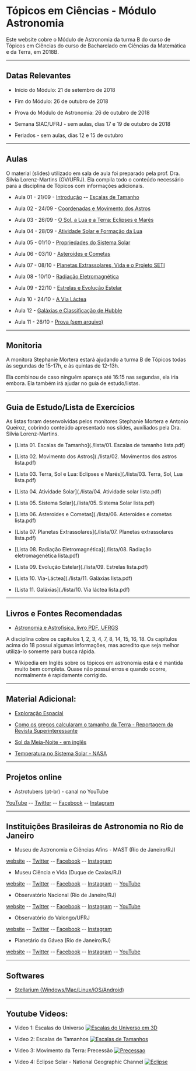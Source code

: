 # Tópicos em Ciências - Módulo Astronomia   

Este website cobre o Módulo de Astronomia da turma B do curso de Tópicos em Ciências do curso de Bacharelado em Ciências da Matemática e da Terra, em 2018B.

___

## Datas Relevantes

 - Início do Módulo: 21 de setembro de 2018

 - Fim do Módulo: 26 de outubro de 2018

 - Prova do Módulo de Astronomia: 26 de outubro de 2018

 - Semana SIAC/UFRJ - sem aulas, dias 17 e 19 de outubro de 2018

 - Feriados - sem aulas, dias 12 e 15 de outubro

___

## Aulas

O material (slides) utilizado em sala de aula foi preparado pela prof. Dra. Silvia Lorenz-Martins (OV/UFRJ). Ela compila todo o conteúdo necessário para a disciplina de Tópicos com informações adicionais.

- Aula 01 - 21/09 - [Introdução](./lectures/aula1carreira.pdf) -- [Escalas de Tamanho](./lectures/aula2_Escalas.pdf) 

- Aula 02 - 24/09 - [Coordenadas e Movimento dos Astros](./lectures/aula4_Movimento_Terra.pdf)

- Aula 03 - 26/09 - [O Sol, a Lua e a Terra: Eclipses e Marés](./lectures/aula5_Lua_Eclipses.pdf)

- Aula 04 - 28/09 - [Atividade Solar e Formação da Lua](./lectures/aula6_Sol.pdf)

- Aula 05 - 01/10 - [Propriedades do Sistema Solar](./lectures/aula7_SS.pdf)

- Aula 06 - 03/10 - [Asteroides e Cometas](./lectures/aula8_Asteroides.pdf)

- Aula 07 - 08/10 - [Planetas Extrassolares, Vida e o Projeto SETI](./lectures/aula9_P.Extrassolares.pdf)

- Aula 08 - 10/10 - [Radiação Eletromagnética](./lectures/aula10_Radiacao.pdf)

- Aula 09 - 22/10 - [Estrelas e Evolução Estelar](./lectures/aula11_Evolucao.pdf)

- Aula 10 - 24/10 - [A Via Láctea](./lectures/aula12_Via_Lactea.pdf)

- Aula 12 - [Galáxias e Classificação de Hubble](./lectures/aula13_Galaxias.pdf)

- Aula 11 - 26/10 - [Prova (sem arquivo)]()

___

## Monitoria

A monitora Stephanie Mortera estará ajudando a turma B de Tópicos todas às segundas de 15-17h, e às quintas de 12-13h.

Ela combinou de caso ninguém apareça até 16:15 nas segundas, ela iria embora. Ela também irá ajudar no guia de estudo/listas.

___

## Guia de Estudo/Lista de Exercícios

As listas foram desenvolvidas pelos monitores Stephanie Mortera e Antonio Queiroz, cobrindo conteúdo apresentado nos slides, auxíliados pela Dra. Silvia Lorenz-Martins.

- [Lista 01. Escalas de Tamanho](./lista/01. Escalas de tamanho lista.pdf)

- [Lista 02. Movimento dos Astros](./lista/02. Movimentos dos astros lista.pdf)

- [Lista 03. Terra, Sol e Lua: Eclipses e Marés](./lista/03. Terra, Sol, Lua lista.pdf)

- [Lista 04. Atividade Solar](./lista/04. Atividade solar lista.pdf)

- [Lista 05. Sistema Solar](./lista/05. Sistema Solar lista.pdf)

- [Lista 06. Asteroides e Cometas](./lista/06. Asteroides e cometas lista.pdf)

- [Lista 07. Planetas Extrassolares](./lista/07. Planetas extrassolares lista.pdf)

- [Lista 08. Radiação Eletromagnética](./lista/08. Radiação eletromagenética lista.pdf)

- [Lista 09. Evolução Estelar](./lista/09. Estrelas lista.pdf)

- [Lista 10. Via-Láctea](./lista/11. Galáxias lista.pdf)

- [Lista 11. Galáxias](./lista/10. Via láctea lista.pdf)

___

## Livros e Fontes Recomendadas

- [Astronomia e Astrofísica, livro PDF, UFRGS](http://astro.if.ufrgs.br/livro.pdf)

A disciplina cobre os capítulos 1, 2, 3, 4, 7, 8, 14, 15, 16, 18. Os capítulos acima do 18 possui algumas informações, mas acredito que seja melhor utilizá-lo somente para busca rápida.

- Wikipedia em Inglês sobre os tópicos em astronomia está e é mantida muito bem completa. Quase não possui erros e quando ocorre, normalmente é rapidamente corrigido.


___

## Material Adicional: 

- [Exploração Espacial](./lectures/aula3_Exploracao_Espacial.pdf)

- [Como os gregos calcularam o tamanho da Terra - Reportagem da Revista Superinteressante](https://super.abril.com.br/mundo-estranho/como-os-gregos-calcularam-a-circunferencia-da-terra-ha-2200-anos/)

- [Sol da Meia-Noite - em inglês](https://www.scienceabc.com/pure-sciences/midnight-sun-what-is-it-and-why-does-it-occur.html)

- [Temperatura no Sistema Solar - NASA](https://solarsystem.nasa.gov/resources/681/solar-system-temperatures/)

___

## Projetos online

- Astrotubers (pt-br) - canal no YouTube

[YouTube](https://www.youtube.com/channel/UCGYBY4KaFYmkEKAGLL07BXw) -- [Twitter](https://twitter.com/astrotubers) -- [Facebook](https://www.facebook.com/AstroTubers/) -- [Instagram](https://www.instagram.com/astrotubers/)

___

## Instituições Brasileiras de Astronomia no Rio de Janeiro

- Museu de Astronomia e Ciências Afins - MAST (Rio de Janeiro/RJ)

[website](http://mast.br/pt-br/) -- [Twitter](https://twitter.com/MuseuAstronomia) -- [Facebook](https://www.facebook.com/museuastronomia/) -- [Instagram](https://www.instagram.com/museudeastronomia/)

- Museu Ciência e Vida (Duque de Caxias/RJ)

[website](http://www.museucienciaevida.com.br/) -- [Twitter](https://twitter.com/muscienciaevida) -- [Facebook](https://www.facebook.com/museucienciaevida) -- [Instagram](https://www.instagram.com/museucienciaevida/) -- [YouTube](https://www.youtube.com/channel/UCdzjlZMZafNlcAhq_Tz0jYg)

- Observatório Nacional (Rio de Janeiro/RJ)

[website](http://on.br/index.php/pt-br/) -- [Twitter](https://twitter.com/ON_MCTIC) -- [Facebook](https://www.facebook.com/observatorionacional) -- [Instagram](https://www.instagram.com/observatorionacional/) -- [YouTube](https://www.youtube.com/user/observatorionacional)

- Observatório do Valongo/UFRJ

[website](http://www.ov.ufrj.br) -- [Twitter](https://twitter.com/ValongoUFRJ) -- [Facebook](https://www.facebook.com/ValongoUFRJ/) -- [Instagram](https://www.instagram.com/valongoufrj/)

- Planetário da Gávea (Rio de Janeiro/RJ)

[website](http://www.planetariodorio.com.br/) -- [Twitter](https://twitter.com/planetariodorio) -- [Facebook](https://www.facebook.com/planetariodorio) -- [Instagram](https://www.instagram.com/planetariodorio/) -- [YouTube](https://www.youtube.com/channel/UCR39LWTg5jw3Ibwk8Vp_LVA)

___

## Softwares

- [Stellarium (Windows/Mac/Linux/iOS/Android)](https://stellarium.org/pt/)

___

## Youtube Videos: 

 - Video 1: Escalas do Universo
[![Escalas do Universo em 3D](./images/aula01.png)](https://www.youtube.com/watch?v=i93Z7zljQ7I "Escalas do Universo em 3D") 

- Video 2: Escalas de Tamanhos
[![Escalas de Tamanhos](./images/aula00.png)](https://www.youtube.com/watch?v=5AAR7bNSM_s "Escalas de Tamanhos") 

- Video 3: Movimento da Terra: Precessão
[![Precessao](./images/aula02.png)](https://youtu.be/fVvh062JAwk "Precessao") 

- Video 4: Eclipse Solar - National Geographic Channel
[![Eclipse](./images/aula03.png)](https://youtu.be/cxrLRbkOwKs "Eclipse") 

